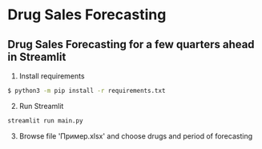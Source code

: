# Drug Sales Forecasting

## Drug Sales Forecasting for a few quarters ahead in Streamlit
1. Install requirements
```sh
$ python3 -m pip install -r requirements.txt
```
2. Run Streamlit
```sh
streamlit run main.py
```
3. Browse file 'Пример.xlsx' and choose drugs and period of forecasting
